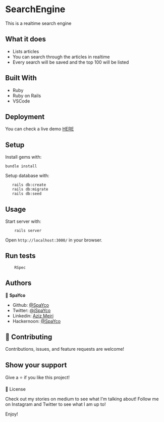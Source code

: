 # SearchEngine

This is a realtime search engine

## What it does

- Lists articles
- You can search through the articles in realtime
- Every search will be saved and the top 100 will be listed

## Built With

- Ruby
- Ruby on Rails
- VSCode

## Deployment

You can check a live demo [HERE](https://thawing-ravine-16372.herokuapp.com/)

## Setup

Install gems with:

```console
bundle install
```

Setup database with:

```console
   rails db:create
   rails db:migrate
   rails db:seed
```

## Usage

Start server with:

```console
    rails server
```

Open `http://localhost:3000/` in your browser.

## Run tests

```console
    RSpec
```

## Authors

👤 **SpaYco**

- Github: [@SpaYco](https://github.com/SpaYco)
- Twitter: [@iSpaYco](https://twitter.com/iSpaYco)
- Linkedin: [Aziz Mejri](https://www.linkedin.com/in/spayco/)
- Hackernoon: [@SpaYco](https://hackernoon.com/@SpaYco)

## 🤝 Contributing

Contributions, issues, and feature requests are welcome!

## Show your support

Give a ⭐️ if you like this project!

📝 License

Check out my stories on medium to see what I'm talking about! Follow me on Instagram and Twitter to see what I am up to!

Enjoy!

